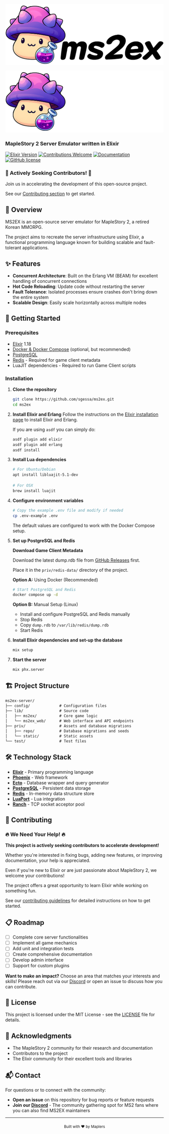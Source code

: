 ![Ms2Ex](https://raw.githubusercontent.com/sgessa/ms2ex/logo/assets/logo-light.png#gh-light-mode-only)

![Ms2Ex](https://raw.githubusercontent.com/sgessa/ms2ex/logo/assets/logo-dark.png#gh-dark-mode-only)

### MapleStory 2 Server Emulator written in Elixir

[![Elixir Version](https://img.shields.io/badge/elixir-1.18-blueviolet.svg)](https://elixir-lang.org/)
[![Contributions Welcome](https://img.shields.io/badge/contributions-welcome-brightgreen.svg)](CONTRIBUTING.md)
[![Documentation](https://img.shields.io/badge/📚_documentation-online-brightgreen.svg)](https://sgessa.github.io/ms2ex)
[![GitHub license](https://img.shields.io/badge/license-MIT-blue.svg)](LICENSE)

### 🚀 Actively Seeking Contributors! 🚀

Join us in accelerating the development of this open-source project.

See our [Contributing section](#-contributing) to get started.

## 🌟 Overview

MS2EX is an open-source server emulator for MapleStory 2, a retired Korean MMORPG.

The project aims to recreate the server infrastructure using Elixir, a functional programming language known for building scalable and fault-tolerant applications.

## ✨ Features

- **Concurrent Architecture**: Built on the Erlang VM (BEAM) for excellent handling of concurrent connections
- **Hot Code Reloading**: Update code without restarting the server
- **Fault Tolerance**: Isolated processes ensure crashes don't bring down the entire system
- **Scalable Design**: Easily scale horizontally across multiple nodes

## 🚀 Getting Started

### Prerequisites

- [Elixir](https://elixir-lang.org/install.html) 1.18
- [Docker & Docker Compose](https://docs.docker.com/compose) (optional, but recommended)
- [PostgreSQL](https://www.postgresql.org/download)
- [Redis](https://redis.io/download) - Required for game client metadata
- LuaJIT dependencies - Required to run Game Client scripts

### Installation

1. **Clone the repository**
   ```bash
   git clone https://github.com/sgessa/ms2ex.git
   cd ms2ex
   ```

2. **Install Elixir and Erlang**
   Follow the instructions on the [Elixir installation page](https://elixir-lang.org/install.html) to install Elixir and Erlang.

   If you are using `asdf` you can simply do:

   ```bash
   asdf plugin add elixir
   asdf plugin add erlang
   asdf install
   ```

3. **Install Lua dependencies**
   ```bash
   # For Ubuntu/Debian
   apt install libluajit-5.1-dev

   # For OSX
   brew install luajit
   ```

4. **Configure environment variables**
   ```bash
   # Copy the example .env file and modify if needed
   cp .env-example .env
   ```
   The default values are configured to work with the Docker Compose setup.

5. **Set up PostgreSQL and Redis**

   **Download Game Client Metadata**

   Download the latest dump.rdb file from [GitHub Releases](https://github.com/sgessa/ms2ex/releases) first.

   Place it in the `priv/redis-data/` directory of the project.

   **Option A:** Using Docker (Recommended)
   ```bash
   # Start PostgreSQL and Redis
   docker compose up -d
   ```

   **Option B:** Manual Setup (Linux)
   - Install and configure PostgreSQL and Redis manually
   - Stop Redis
   - Copy `dump.rdb` to `/var/lib/redis/dump.rdb`
   - Start Redis

6. **Install Elixir dependencies and set-up the database**
   ```bash
   mix setup
   ```

7. **Start the server**
   ```bash
   mix phx.server
   ```

## 🏗 Project Structure

```text
ms2ex-server/
├── config/             # Configuration files
├── lib/                # Source code
│   ├── ms2ex/          # Core game logic
│   └── ms2ex_web/      # Web interface and API endpoints
├── priv/               # Assets and database migrations
│   ├── repo/           # Database migrations and seeds
│   └── static/         # Static assets
└── test/               # Test files
```

## 🛠 Technology Stack

- **[Elixir](https://elixir-lang.org/)** - Primary programming language
- **[Phoenix](https://www.phoenixframework.org/)** - Web framework
- **[Ecto](https://hexdocs.pm/ecto/Ecto.html)** - Database wrapper and query generator
- **[PostgreSQL](https://www.postgresql.org/)** - Persistent data storage
- **[Redis](https://redis.io/)** - In-memory data structure store
- **[LuaPort](https://hexdocs.pm/luaport/api-reference.html)** - Lua integration
- **[Ranch](https://ninenines.eu/docs/en/ranch/2.0/guide/)** - TCP socket acceptor pool

## 🤝 Contributing

### 🔥 We Need Your Help! 🔥

**This project is actively seeking contributors to accelerate development!**

Whether you're interested in fixing bugs, adding new features, or improving documentation, your help is appreciated.

Even if you're new to Elixir or are just passionate about MapleStory 2, we welcome your contributions!

The project offers a great opportunity to learn Elixir while working on something fun.

See our [contributing guidelines](CONTRIBUTING.md) for detailed instructions on how to get started.

## 📋 Roadmap

- [ ] Complete core server functionalities
- [ ] Implement all game mechanics
- [ ] Add unit and integration tests
- [ ] Create comprehensive documentation
- [ ] Develop admin interface
- [ ] Support for custom plugins

**Want to make an impact?** Choose an area that matches your interests and skills! Please reach out via our [Discord](https://discord.gg/DRASSfqAKk) or open an issue to discuss how you can contribute.

## 📜 License

This project is licensed under the MIT License - see the [LICENSE](LICENSE) file for details.

## 🙏 Acknowledgments

- The MapleStory 2 community for their research and documentation
- Contributors to the project
- The Elixir community for their excellent tools and libraries

## 📬 Contact

For questions or to connect with the community:

- **Open an issue** on this repository for bug reports or feature requests
- **Join our [Discord](https://discord.gg/DRASSfqAKk)** - The community gathering spot for MS2 fans where you can also find MS2EX maintainers
---

<div align="center">
  <sub>Built with ❤️ by Maplers</sub>
</div>
